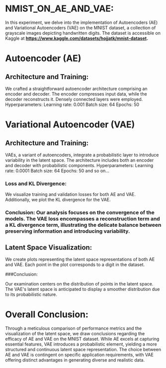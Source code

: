 # NMIST_ON_AE_AND_VAE:

In this experiment, we delve into the implementation of Autoencoders (AE) and Variational Autoencoders (VAE) on the MNIST dataset, a collection of grayscale images depicting handwritten digits. The dataset is accessible on Kaggle at **https://www.kaggle.com/datasets/hojjatk/mnist-dataset.**

# Autoencoder (AE)
## Architecture and Training:

We crafted a straightforward autoencoder architecture comprising an encoder and decoder. The encoder compresses input data, while the decoder reconstructs it. Densely connected layers were employed.
Hyperparameters:
Learning rate: 0.001
Batch size: 64
Epochs: 50

# Variational Autoencoder (VAE)

## Architecture and Training:

VAEs, a variant of autoencoders, integrate a probabilistic layer to introduce variability in the latent space. The architecture includes both an encoder and decoder with probabilistic components.
Hyperparameters:
Learning rate: 0.0001
Batch size: 64
Epochs: 50
and so on...

### Loss and KL Divergence: 
We visualize training and validation losses for both AE and VAE. Additionally, we plot the KL divergence for the VAE.
### Conclusion: Our analysis focuses on the convergence of the models. The VAE loss encompasses a reconstruction term and a KL divergence term, illustrating the delicate balance between preserving information and introducing variability.
## Latent Space Visualization:

We create plots representing the latent space representations of both AE and VAE. Each point in the plot corresponds to a digit in the dataset.

###Conclusion: 

Our examination centers on the distribution of points in the latent space. The VAE's latent space is anticipated to display a smoother distribution due to its probabilistic nature.
# Overall Conclusion:
Through a meticulous comparison of performance metrics and the visualization of the latent space, we draw conclusions regarding the efficacy of AE and VAE on the MNIST dataset. While AE excels at capturing essential features, VAE introduces a probabilistic element, yielding a more structured and continuous latent space representation. The choice between AE and VAE is contingent on specific application requirements, with VAE offering distinct advantages in generating diverse and realistic data.
